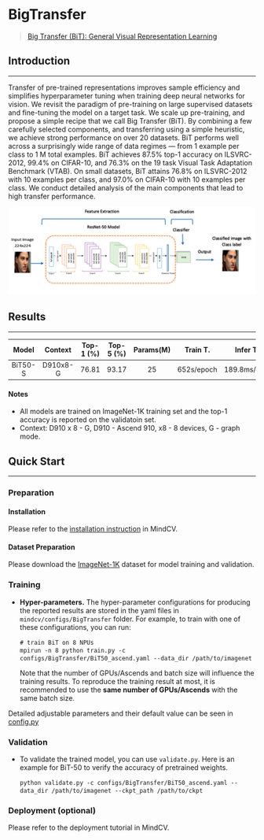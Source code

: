 # BigTransfer

> [Big Transfer (BiT): General Visual Representation Learning](https://arxiv.org/abs/1912.11370)

## Introduction

---

Transfer of pre-trained representations improves sample efficiency and simplifies hyperparameter tuning when training deep neural
networks for vision. We revisit the paradigm of pre-training on large supervised datasets and fine-tuning the model on a target task. We scale
up pre-training, and propose a simple recipe that we call Big Transfer
(BiT). By combining a few carefully selected components, and transferring using a simple heuristic, we achieve strong performance on over
20 datasets. BiT performs well across a surprisingly wide range of data
regimes — from 1 example per class to 1 M total examples. BiT achieves
87.5% top-1 accuracy on ILSVRC-2012, 99.4% on CIFAR-10, and 76.3%
on the 19 task Visual Task Adaptation Benchmark (VTAB). On small
datasets, BiT attains 76.8% on ILSVRC-2012 with 10 examples per class,
and 97.0% on CIFAR-10 with 10 examples per class. We conduct detailed
analysis of the main components that lead to high transfer performance.

![BiT](./BiT.png)

## Results

---

|    Model     | Context  | Top-1 (%) | Top-5 (%) | Params(M) |  Train T.  |  Infer T.   |                           Download                           |                            Config                            |                             Log                              |
| :----------: | :------: | :-------: | :-------: | :-------: | :--------: | :---------: | :----------------------------------------------------------: | :----------------------------------------------------------: | :----------------------------------------------------------: |
|    BiT50-S   | D910x8-G |   76.81   |   93.17   |    25     | 652s/epoch  | 189.8ms/step| [model](https://download.mindspore.cn/toolkits/mindcv/bit/BiTresnet50.ckpt) | [cfg](https://github.com/mindspore-lab/mindcv/blob/main/configs/BigTransfer/BiT50_ascend.yaml) | [log](https://github.com/mindspore-lab/mindcv/tree/main/configs/BigTransfer) |

#### Notes

- All models are trained on ImageNet-1K training set and the top-1 accuracy is reported on the validatoin set.
- Context: D910 x 8 - G, D910 - Ascend 910, x8 - 8 devices, G - graph mode.

## Quick Start

---

### Preparation

#### Installation

Please refer to the [installation instruction](https://github.com/mindspore-lab/mindcv#installation) in MindCV.

#### Dataset Preparation

Please download the [ImageNet-1K](https://www.image-net.org/download.php) dataset for model training and validation.

### Training

- **Hyper-parameters.** The hyper-parameter configurations for producing the reported results are stored in the yaml files in `mindcv/configs/BigTransfer` folder. For example, to train with one of these configurations, you can run:

  ```
  # train BiT on 8 NPUs
  mpirun -n 8 python train.py -c configs/BigTransfer/BiT50_ascend.yaml --data_dir /path/to/imagenet
  ```

  Note that the number of GPUs/Ascends and batch size will influence the training results. To reproduce the training result at most, it is recommended to use the **same number of GPUs/Ascends** with the same batch size.

Detailed adjustable parameters and their default value can be seen in [config.py](https://github.com/mindspore-lab/mindcv/blob/main/config.py)

### Validation

- To validate the trained model, you can use `validate.py`. Here is an example for BiT-50 to verify the accuracy of pretrained weights.

  ```
  python validate.py -c configs/BigTransfer/BiT50_ascend.yaml --data_dir /path/to/imagenet --ckpt_path /path/to/ckpt
  ```

### Deployment (optional)

Please refer to the deployment tutorial in MindCV.
